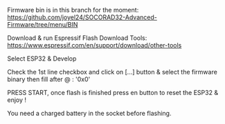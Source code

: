 
Firmware bin is in this branch for the moment: https://github.com/joyel24/SOCORAD32-Advanced-Firmware/tree/menu/BIN


Download & run Espressif Flash Download Tools:
https://www.espressif.com/en/support/download/other-tools

Select ESP32 & Develop

Check the 1st line checkbox and click on [...] button & select the firmware binary then fill after @ : '0x0'

PRESS START, once flash is finished press en button to reset the ESP32 & enjoy !

You need a charged battery in the socket before flashing.
